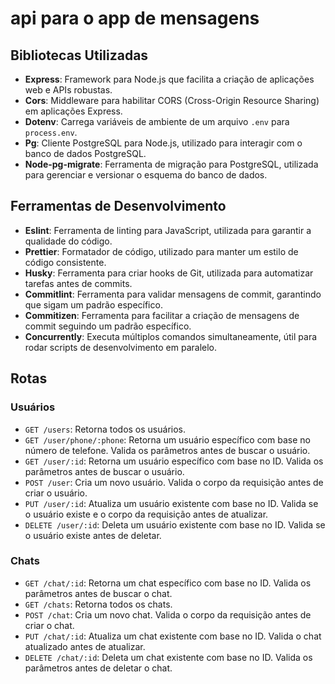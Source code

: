# api para o app de mensagens

## Bibliotecas Utilizadas

- **Express**: Framework para Node.js que facilita a criação de aplicações web e APIs robustas.
- **Cors**: Middleware para habilitar CORS (Cross-Origin Resource Sharing) em aplicações Express.
- **Dotenv**: Carrega variáveis de ambiente de um arquivo `.env` para `process.env`.
- **Pg**: Cliente PostgreSQL para Node.js, utilizado para interagir com o banco de dados PostgreSQL.
- **Node-pg-migrate**: Ferramenta de migração para PostgreSQL, utilizada para gerenciar e versionar o esquema do banco de dados.

## Ferramentas de Desenvolvimento

- **Eslint**: Ferramenta de linting para JavaScript, utilizada para garantir a qualidade do código.
- **Prettier**: Formatador de código, utilizado para manter um estilo de código consistente.
- **Husky**: Ferramenta para criar hooks de Git, utilizada para automatizar tarefas antes de commits.
- **Commitlint**: Ferramenta para validar mensagens de commit, garantindo que sigam um padrão específico.
- **Commitizen**: Ferramenta para facilitar a criação de mensagens de commit seguindo um padrão específico.
- **Concurrently**: Executa múltiplos comandos simultaneamente, útil para rodar scripts de desenvolvimento em paralelo.

## Rotas

### Usuários

- `GET /users`: Retorna todos os usuários.
- `GET /user/phone/:phone`: Retorna um usuário específico com base no número de telefone. Valida os parâmetros antes de buscar o usuário.
- `GET /user/:id`: Retorna um usuário específico com base no ID. Valida os parâmetros antes de buscar o usuário.
- `POST /user`: Cria um novo usuário. Valida o corpo da requisição antes de criar o usuário.
- `PUT /user/:id`: Atualiza um usuário existente com base no ID. Valida se o usuário existe e o corpo da requisição antes de atualizar.
- `DELETE /user/:id`: Deleta um usuário existente com base no ID. Valida se o usuário existe antes de deletar.

### Chats

- `GET /chat/:id`: Retorna um chat específico com base no ID. Valida os parâmetros antes de buscar o chat.
- `GET /chats`: Retorna todos os chats.
- `POST /chat`: Cria um novo chat. Valida o corpo da requisição antes de criar o chat.
- `PUT /chat/:id`: Atualiza um chat existente com base no ID. Valida o chat atualizado antes de atualizar.
- `DELETE /chat/:id`: Deleta um chat existente com base no ID. Valida os parâmetros antes de deletar o chat.
